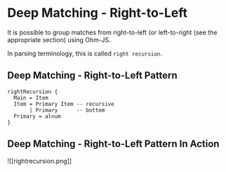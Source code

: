 # Deep Matching - Right-to-Left

It is possible to group matches from right-to-left (or left-to-right (see the appropriate section) using Ohm-JS.

In parsing terminology, this is called `right recursion`.

## Deep Matching - Right-to-Left Pattern
```
rightRecursion {
  Main = Item
  Item = Primary Item -- recursive
       | Primary      -- bottom
  Primary = alnum
}
```

## Deep Matching - Right-to-Left Pattern In Action
![[rightrecursion.png]]
